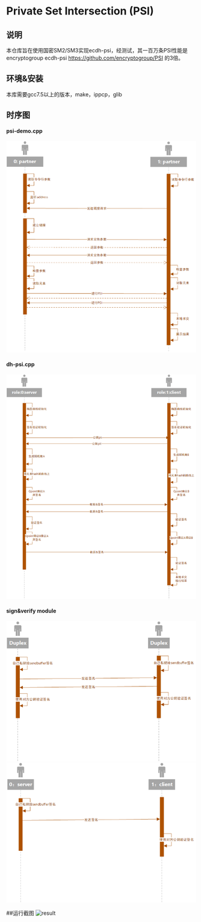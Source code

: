 # Private Set Intersection (PSI)

## 说明
本仓库旨在使用国密SM2/SM3实现ecdh-psi，经测试，其一百万条PSI性能是encryptogroup ecdh-psi https://github.com/encryptogroup/PSI 的3倍。

## 环境&安装
本库需要gcc7.5以上的版本，make，ippcp，glib

## 时序图
#### psi-demo.cpp
![psi-demo-cpp](./docs/img/psi-demo-cpp.png)

#### dh-psi.cpp
![dh-psi-cpp](./docs/img/dh-psi-cpp.png)

#### sign&verify module
![dh-psi-cpp](./docs/img/sign&verify.png)
![dh-psi-cpp](./docs/img/sign&verify2.png)

##运行截图
![result](./docs/img/result/result.jpeg)
